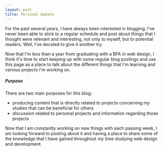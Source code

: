 ```yaml
---
layout: post
title: Personal Update
---
```


For the past several years, I have always been interested in blogging. I've never been able to stick to a regular schedule and post about things that I thought were relevant and interesting, not only to myself, but to potential readers. Well, I've decided to give it another try.

Now that I'm less than a year from graduating with a BFA in web design, I think it's time to start keeping up with some regular blog postings and use this page as a place to talk about the different things that I'm learning and various projects I'm working on.

##### Purpose

There are two main purposes for this blog:
  * producing content that is directly related to projects concerning my studies that can be beneficial for others
  * discussion related to personal projects and information regarding those projects

Now that I am constantly working on new things with each passing week, I am looking forward to posting about it and having a place to share some of the knowledge that I have gained throughout my time studying web design and development.